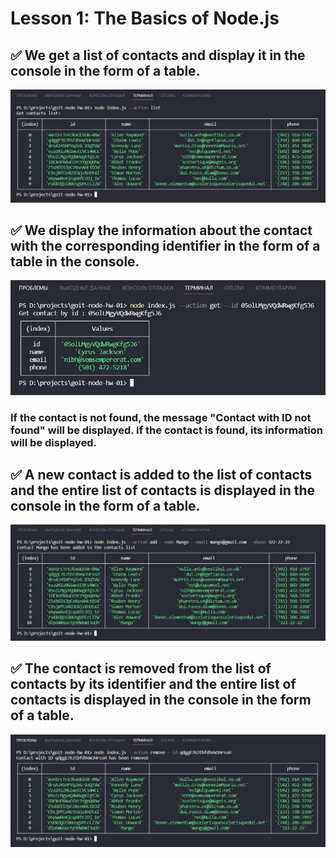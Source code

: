 # Lesson 1: The Basics of Node.js

## :white_check_mark: We get a list of contacts and display it in the console in the form of a table.

![listContacts](listContacts.JPG)

## :white_check_mark: We display the information about the contact with the corresponding identifier in the form of a table in the console.

![getContactById](getContactById.JPG)

### If the contact is not found, the message "Contact with ID not found" will be displayed. If the contact is found, its information will be displayed.

## :white_check_mark: A new contact is added to the list of contacts and the entire list of contacts is displayed in the console in the form of a table.

![addContact](addContact.JPG)

## :white_check_mark: The contact is removed from the list of contacts by its identifier and the entire list of contacts is displayed in the console in the form of a table.

![removeContact](removeContact.JPG)
